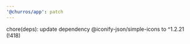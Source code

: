 ```yaml
---
'@churros/app': patch
---
```


chore(deps): update dependency @iconify-json/simple-icons to ^1.2.21  (!418)
